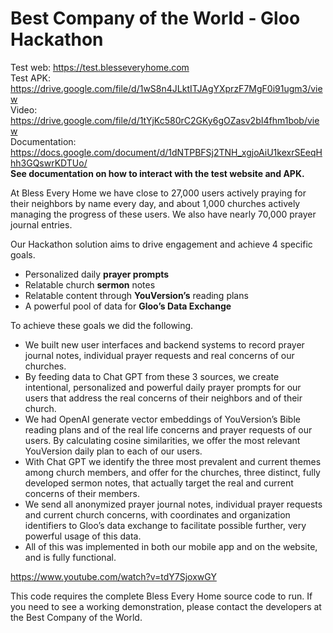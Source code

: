 # Best Company of the World - Gloo Hackathon

Test web: https://test.blesseveryhome.com <br>
Test APK: https://drive.google.com/file/d/1wS8n4JLktITJAgYXprzF7MgF0i91ugm3/view <br>
Video: https://drive.google.com/file/d/1tYjKc580rC2GKy6gOZasv2bI4fhm1bob/view <br>
Documentation: https://docs.google.com/document/d/1dNTPBFSj2TNH_xgjoAiU1kexrSEeqHhh3GQswrKDTUo/ <br>
__See documentation on how to interact with the test website and APK.__

At Bless Every Home we have close to 27,000 users actively praying for their neighbors by name every day, and about 1,000 churches actively managing the progress of these users. We also have nearly 70,000 prayer journal entries.

Our Hackathon solution aims to drive engagement and achieve 4 specific goals.

* Personalized daily __prayer prompts__
* Relatable church __sermon__ notes
* Relatable content through __YouVersion’s__ reading plans
* A powerful pool of data for __Gloo’s Data Exchange__

To achieve these goals we did the following.

* We built new user interfaces and backend systems to record prayer journal notes, individual prayer requests and real concerns of our churches.
* By feeding data to Chat GPT from these 3 sources, we create intentional, personalized and powerful daily prayer prompts for our users that address the real concerns of their neighbors and of their church.
* We had OpenAI generate vector embeddings of YouVersion’s Bible reading plans and of the real life concerns and prayer requests of our users. By calculating cosine similarities, we offer the most relevant YouVersion daily plan to each of our users. 
* With Chat GPT we identify the three most prevalent and current themes among church members, and offer for the churches, three distinct, fully developed sermon notes, that actually target the real and current concerns of their members.
* We send all anonymized prayer journal notes, individual prayer requests and current church concerns, with coordinates and organization identifiers to Gloo’s data exchange to facilitate possible further, very powerful usage of this data.
* All of this was implemented in both our mobile app and on the website, and is fully functional.


https://www.youtube.com/watch?v=tdY7SjoxwGY

This code requires  the complete Bless Every Home source code to run. If you need to see a working demonstration, please contact the developers at the Best Company of the World.
